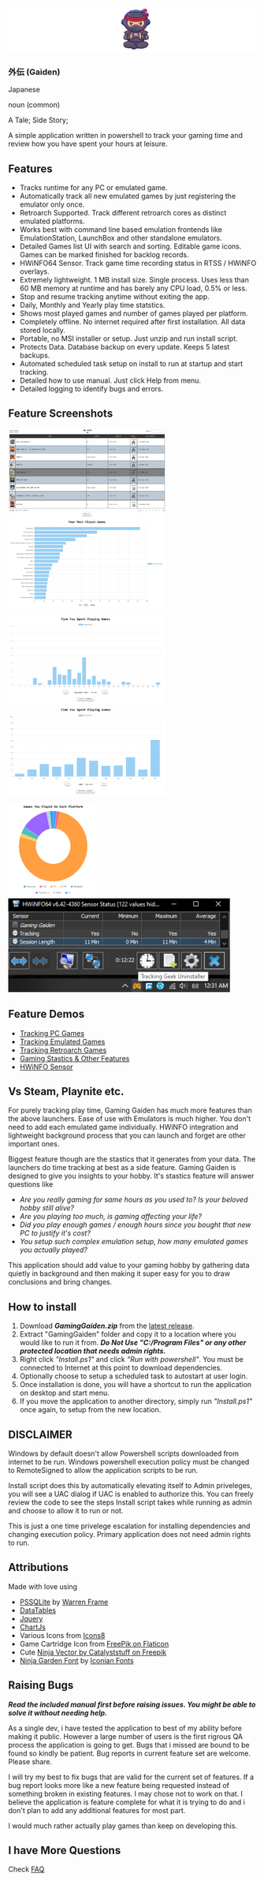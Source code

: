 
![Gaming Gaiden](./readme-files/GamingGaidenBanner.png)



### 外伝 (Gaiden)

Japanese

noun (common)

A Tale; Side Story;

A simple application written in powershell to track your gaming time and review how you have spent your hours at leisure. 

## Features
- Tracks runtime for any PC or emulated game.
- Automatically track all new emulated games by just registering the emulator only once.
- Retroarch Supported. Track different retroarch cores as distinct emulated platforms.
- Works best with command line based emulation frontends like EmulationStation, LaunchBox and other standalone emulators. 
- Detailed Games list UI with search and sorting. Editable game icons. Games can be marked finished for backlog records.
- HWiNFO64 Sensor. Track game time recording status in RTSS / HWiNFO overlays.
- Extremely lightweight. 1 MB install size. Single process. Uses less than 60 MB memory at runtime and has barely any CPU load, 0.5% or less.
- Stop and resume tracking anytime without exiting the app.
- Daily, Monthly and Yearly play time statstics.
- Shows most played games and number of games played per platform.
- Completely offline. No internet required after first installation. All data stored locally.
- Portable, no MSI installer or setup. Just unzip and run install script.
- Protects Data. Database backup on every update. Keeps 5 latest backups. 
- Automated scheduled task setup on install to run at startup and start tracking.
- Detailed how to use manual. Just click Help from menu.
- Detailed logging to identify bugs and errors.

## Feature Screenshots
<img src="./readme-files/GamesList.png" width="320" height="180"> <img src="./readme-files/MostPlayedGames.png" width="320" height="180"> 

<img src="./readme-files/TimeSpentGamingMonthly.png" width="320" height="180"> <img src="./readme-files/TimeSpentGamingYearly.png" width="320" height="180"> 

<img src="./readme-files/GamesPlayedPerPlatform.png" width="180" height="190">  <img src="./readme-files/HWiNFOSensor.png" width="450" height="190">

## Feature Demos
- [Tracking PC Games](https://youtu.be/QHVJvWrDWC4)
- [Tracking Emulated Games](https://youtu.be/ltRJVeOxr1s)
- [Tracking Retroarch Games](https://youtu.be/RvE6_fYAiRM)
- [Gaming Stastics & Other Features](https://youtu.be/gIqdKGoQDGM)
- [HWiNFO Sensor](https://youtu.be/pFe80EzFog8)

## Vs Steam, Playnite etc.
For purely tracking play time, Gaming Gaiden has much more features than the above launchers. Ease of use with Emulators is much higher. You don't need to add each emulated game individually. HWiNFO integration and lightweight background process that you can launch and forget are other important ones.

Biggest feature though are the stastics that it generates from your data. The launchers do time tracking at best as a side feature. Gaming Gaiden is designed to give you insights to your hobby. It's stastics feature will answer questions like 
- *Are you really gaming for same hours as you used to? Is your beloved hobby still alive?*
- *Are you playing too much, is gaming affecting your life?*
- *Did you play enough games / enough hours since you bought that new PC to justify it's cost?*
- *You setup such complex emulation setup, how many emulated games you actually played?*

This application should add value to your gaming hobby by gathering data quietly in background and then making it super easy for you to draw conclusions and bring changes.

## How to install
1. Download ***GamingGaiden.zip*** from the [latest release](https://github.com/kulvind3r/GamingGaiden/releases/latest).
2. Extract "GamingGaiden" folder and copy it to a location where you would like to run it from. ***Do Not Use "C:/Program Files" or any other protected location that needs admin rights.***
3. Right click *"Install.ps1"* and click *"Run with powershell"*. You must be connected to Internet at this point to download dependencies.
4. Optionally choose to setup a scheduled task to autostart at user login.
5. Once installation is done, you will have a shortcut to run the application on desktop and start menu.
6. If you move the application to another directory, simply run *"Install.ps1"* once again, to setup from the new location.

## DISCLAIMER
Windows by default doesn't allow Powershell scripts downloaded from internet to be run. Windows powershell execution policy must be changed to RemoteSigned to allow the application scripts to be run.

Install script does this by automatically elevating itself to Admin priveleges, you will see a UAC dialog if UAC is enabled to authorize this. You can freely review the code to see the steps Install script takes while running as admin and choose to allow it to run or not.

This is just a one time privelege escalation for installing dependencies and changing execution policy. Primary application does not need admin rights to run.

## Attributions

Made with love using 

- [PSSQLite](https://www.powershellgallery.com/packages/PSSQLite) by [Warren Frame](https://github.com/RamblingCookieMonster)
- [DataTables](https://datatables.net/)
- [Jquery](https://jquery.com/)
- [ChartJs](https://www.chartjs.org/)
- Various Icons from [Icons8](https://icons8.com)
- Game Cartridge Icon from [FreePik on Flaticon](https://www.flaticon.com/free-icons/game-cartridge)
- Cute [Ninja Vector by Catalyststuff on Freepik](https://www.freepik.com/free-vector/cute-ninja-gaming-cartoon-vector-icon-illustration-people-technology-icon-concept-isolated-flat_42903434.htm)
- [Ninja Garden Font](https://www.fontspace.com/ninja-garden-font-f32923) by [Iconian Fonts](https://www.fontspace.com/iconian-fonts)

## Raising Bugs

***Read the included manual first before raising issues. You might be able to solve it without needing help.***

As a single dev, i have tested the application to best of my ability before making it public. However a large number of users is the first rigrous QA process the application is going to get. Bugs that i missed are bound to be found so kindly be patient. Bug reports in current feature set are welcome. Please share.

I will try my best to fix bugs that are valid for the current set of features. If a bug report looks more like a new feature being requested instead of something broken in existing features. I may chose not to work on that. I believe the application is feature complete for what it is trying to do and i don't plan to add any additional features for most part.

I would much rather actually play games than keep on developing this.

## I have More Questions
Check [FAQ](./readme-files/FAQ.md)
